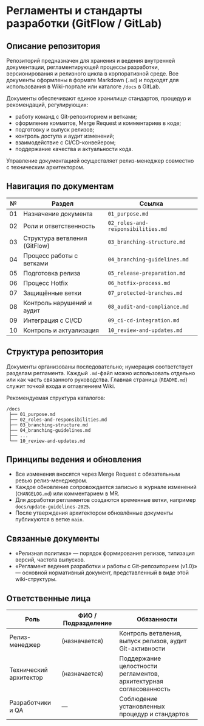 # Регламенты и стандарты разработки (GitFlow / GitLab)

## Описание репозитория

Репозиторий предназначен для хранения и ведения внутренней документации, регламентирующей процессы разработки, версионирования и релизного цикла в корпоративной среде. Все документы оформлены в формате Markdown (`.md`) и подходят для использования в Wiki-портале или каталоге `/docs` в GitLab.

Документы обеспечивают единое хранилище стандартов, процедур и рекомендаций, регулирующих:

- работу команд с Git-репозиторием и ветками;
- оформление коммитов, Merge Request и комментариев в коде;
- подготовку и выпуск релизов;
- контроль доступа и аудит изменений;
- взаимодействие с CI/CD-конвейером;
- поддержание качества и актуальности кода.

Управление документацией осуществляет релиз-менеджер совместно с техническим архитектором.

## Навигация по документам

| №  | Раздел                                | Ссылка                               |
|----|----------------------------------------|--------------------------------------|
| 01 | Назначение документа                   | `01_purpose.md`                      |
| 02 | Роли и ответственность                 | `02_roles-and-responsibilities.md`   |
| 03 | Структура ветвления (GitFlow)          | `03_branching-structure.md`          |
| 04 | Процесс работы с ветками               | `04_branching-guidelines.md`            |
| 05 | Подготовка релиза                      | `05_release-preparation.md`          |
| 06 | Процесс Hotfix                         | `06_hotfix-process.md`               |
| 07 | Защищённые ветки                       | `07_protected-branches.md`           |
| 08 | Контроль нарушений и аудит             | `08_audit-and-compliance.md`         |
| 09 | Интеграция с CI/CD                     | `09_ci-cd-integration.md`            |
| 10 | Контроль и актуализация                | `10_review-and-updates.md`           |

## Структура репозитория

Документы организованы последовательно; нумерация соответствует разделам регламента. Каждый `.md`-файл можно использовать отдельно или как часть связанного руководства. Главная страница (`README.md`) служит точкой входа и оглавлением Wiki.

Рекомендуемая структура каталогов:

```
/docs
 ├── 01_purpose.md
 ├── 02_roles-and-responsibilities.md
 ├── 03_branching-structure.md
 ├── 04_branching-guidelines.md
 ├── ...
 └── 10_review-and-updates.md
```

## Принципы ведения и обновления

- Все изменения вносятся через Merge Request с обязательным ревью релиз-менеджером.
- Каждое обновление сопровождается записью в журнале изменений (`CHANGELOG.md`) или комментарием в MR.
- Для доработки регламентов создаются временные ветки, например `docs/update-guidelines-2025`.
- После утверждения архитектором обновлённые документы публикуются в ветке `main`.

## Связанные документы

- «Релизная политика» — порядок формирования релизов, типизация версий, частота выпусков.
- «Регламент ведения разработки и работы с Git-репозиторием (v1.0)» — основной нормативный документ, представленный в виде этой wiki-структуры.

## Ответственные лица

| Роль                   | ФИО / Подразделение | Обязанности                                                   |
|------------------------|---------------------|----------------------------------------------------------------|
| Релиз-менеджер         | (назначается)       | Контроль ветвления, выпуск релизов, аудит Git-активности       |
| Технический архитектор | (назначается)       | Поддержание целостности регламентов, архитектурная согласованность |
| Разработчики и QA      | —                   | Соблюдение установленных процедур и стандартов                |
